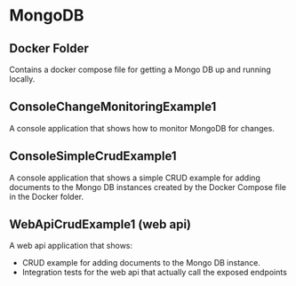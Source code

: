 # MongoDB

## Docker Folder
Contains a docker compose file for getting a Mongo DB up and running locally.

## ConsoleChangeMonitoringExample1
A console application that shows how to monitor MongoDB for changes.

## ConsoleSimpleCrudExample1
A console application that shows a simple CRUD example for adding documents to the Mongo DB instances created by the Docker Compose file in the Docker folder.

## WebApiCrudExample1 (web api)
A web api application that shows:
- CRUD example for adding documents to the Mongo DB instance.
- Integration tests for the web api that actually call the exposed endpoints
